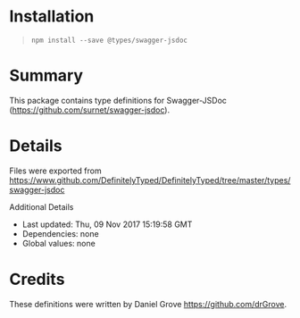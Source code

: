 # Installation
> `npm install --save @types/swagger-jsdoc`

# Summary
This package contains type definitions for Swagger-JSDoc (https://github.com/surnet/swagger-jsdoc).

# Details
Files were exported from https://www.github.com/DefinitelyTyped/DefinitelyTyped/tree/master/types/swagger-jsdoc

Additional Details
 * Last updated: Thu, 09 Nov 2017 15:19:58 GMT
 * Dependencies: none
 * Global values: none

# Credits
These definitions were written by Daniel Grove <https://github.com/drGrove>.
